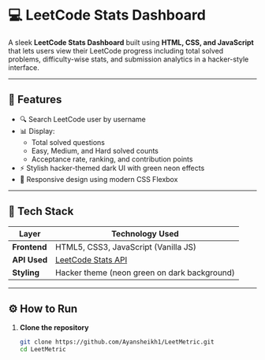# 💻 LeetCode Stats Dashboard

A sleek **LeetCode Stats Dashboard** built using **HTML, CSS, and JavaScript** that lets users view their LeetCode progress including total solved problems, difficulty-wise stats, and submission analytics in a hacker-style interface.

---

## 🚀 Features

- 🔍 Search LeetCode user by username  
- 📊 Display:
  - Total solved questions
  - Easy, Medium, and Hard solved counts
  - Acceptance rate, ranking, and contribution points
- ⚡ Stylish hacker-themed dark UI with green neon effects  
- 🎯 Responsive design using modern CSS Flexbox  

---

## 🧠 Tech Stack

| Layer | Technology Used |
|-------|------------------|
| **Frontend** | HTML5, CSS3, JavaScript (Vanilla JS) |
| **API Used** | [LeetCode Stats API](https://leetcode-stats-api.herokuapp.com/) 
| **Styling** | Hacker theme (neon green on dark background) |

---

## ⚙️ How to Run

1. **Clone the repository**
   ```bash
   git clone https://github.com/Ayansheikh1/LeetMetric.git
   cd LeetMetric

